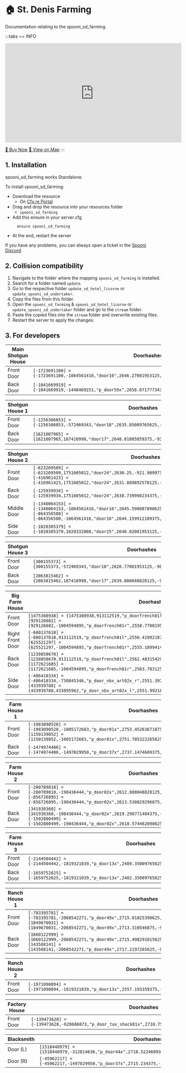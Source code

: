 # 🏠 St. Denis Farming
Documentation relating to the spooni_sd_farming.

:::tabs
== INFO
<iframe width="570" height="321" src="https://dunb17ur4ymx4.cloudfront.net/packages/images/e456cadae810567f2047b0ab67e6ca161bfc5faa.png" frameborder="0" allow="accelerometer; autoplay; clipboard-write; encrypted-media; gyroscope; picture-in-picture; web-share" allowfullscreen></iframe>

<a href="https://spooni-mapping.tebex.io/package/6147237" class="button-buy">🛒 Buy Now</a>
<a href="https://spooni.de/rdr2/?m=house39" class="button-map">📍 View on Map</a>
:::

## 1. Installation
spooni_sd_farming works Standalone.  

To install spooni_sd_farming:
- Download the resource
  - On [Cfx.re Portal](https://portal.cfx.re/)
- Drag and drop the resource into your resources folder
  - `spooni_sd_farming`
- Add this ensure in your server.cfg
  ```
    ensure spooni_sd_farming
  ```
- At the end, restart the server

If you have any problems, you can always open a ticket in the [Spooni Discord](https://discord.gg/spooni).

## 2. Collision compatibility <Badge type="danger" text="IMPORTANT"/>

1. Navigate to the folder where the mapping `spooni_sd_farming` is installed.
2. Search for a folder named `update`.
3. Go to the respective folder `update_sd_hotel_licorne` or `update_spooni_sd_undertaker`. 
4. Copy the files from this folder.
5. Open the `spooni_sd_farming` & `spooni_sd_hotel_licorne` or `update_spooni_sd_undertaker` folder and go to the `stream` folder.
6. Paste the copied files into the `stream` folder and overwrite existing files.
7. Restart the server to apply the changes.

## 3. For developers
| Main Shotgun House        | Doorhashes
|---------------------------|----------------------------------------------------------------------------------|
| Front Door                | `[-1723691100] = {-1723691100,-1064561416,"door16",2646.27001953125,-972.239990234375,43.7599983215332}`
| Back Door                 | `[-1041669919] = {-1041669919,-1448469251,"p_door59x",2658.07177734375,-961.3220825195312,43.64641189575195}`

| Shotgun House 1           | Doorhashes
|---------------------------|----------------------------------------------------------------------------------|
| Front Door                | `[-1256306853] = {-1256306853,-572469343,"door18",2635.85009765625,-935.0399780273438,42.34514617919922}`
| Back Door                 | `[1621007965] = {1621007965,187410998,"door17",2648.81005859375,-930.2000122070312,42.45999908447265}`

| Shotgun House 2           | Doorhashes
|---------------------------|----------------------------------------------------------------------------------|
| Front Door                | `[-623209509] = {-623209509,1751605012,"door24",2630.25,-921.9099731445312,42.02778244018555}` <br> `[-416961423] = {-416961423,1751605012,"door24",2631.889892578125,-926.3200073242188,42.01673889160156}`
| Back Door                 | `[-125939934] = {-125939934,1751605012,"door24",2638.739990234375,-920.8200073242188,42.02881622314453}`
| Middle Door               | `[-1340064153] = {-1340064153,-1064561416,"door16",2645.590087890625,-920.6599731445312,42.04999923706055}` <br> `[-864356580] = {-864356580,-1064561416,"door16",2644.159912109375,-916.9500122070312,42.06000137329101}`
| Side Door                 | `[-1028305379] = {-1028305379,1020332008,"door25",2640.02001953125,-923.9099731445312,42.07773971557617}`

| Shotgun House 3           | Doorhashes
|---------------------------|----------------------------------------------------------------------------------|
| Front Door                | `[300155373] = {300155373,-572469343,"door18",2626.77001953125,-908.530029296875,42.0322151184082}`
| Back Door                 | `[2063815462] = {2063815462,187410998,"door17",2639.800048828125,-903.6799926757812,42.11198425292969}`

| Big Farm House            | Doorhashes
|---------------------------|----------------------------------------------------------------------------------|
| Front Door                | `[1475308938] = {1475308938,913112519,"p_doorfrench01l",2560,-908.0800170898438,42.0099983215332}` <br> `[929126082] = {929126082,-1004594895,"p_doorfrench01r",2558.77001953125,-908.6799926757812,42.0099983215332}`
| Right Front Door          | `[-600137618] = {-600137618,913112519,"p_doorfrench01l",2556.419921875,-909.8200073242188,42.0099983215332}` <br> `[625521297] = {625521297,-1004594895,"p_doorfrench01r",2555.18994140625,-910.4099731445312,42.0099983215332}`
| Back Door                 | `[1238858670] = {1238858670,913112519,"p_doorfrench01l",2562.483154296875,-916.3721923828125,42.0099983215332}` <br> `[1172621685] = {1172621685,-1004594895,"p_doorfrench01r",2563.703125,-915.7745971679688,42.0099983215332}`
| Side Door                 | `[-486410334] = {-486410334,-730845346,"p_door_nbx_art02x_r",2551.39794921875,-916.2369995117188,42.04999923706055}` <br> `[433939788] = {433939788,433895962,"p_door_nbx_art02x_l",2551.9921875,-917.4673461914062,42.04999923706055}`

| Farm House 1              | Doorhashes
|---------------------------|----------------------------------------------------------------------------------|
| Front Door                | `[-1983090520] = {-1983090520,-1005172683,"p_door01x",2753.45263671875,-917.6109619140625,43.12538528442383}` <br> `[1150139052] = {1150139052,-1005172683,"p_door01x",2751.705322265625,-913.9811401367188,43.12538528442383}`
| Back Door                 | `[-1474974406] = {-1474974406,-1497029950,"p_door37x",2737.1474609375,-919.9635620117188,42.76381683349609}`

| Farm House 2              | Doorhashes
|---------------------------|----------------------------------------------------------------------------------|
| Front Door                | `[-200789818] = {-200789818,-198436444,"p_door02x",2612.800048828125,-762.1500244140625,42.22999954223633}` <br> `[-856726895] = {-856726895,-198436444,"p_door02x",2613.530029296875,-763.8099975585938,42.2400016784668}`
| Back Door                 | `[341930360] = {341930360,-198436444,"p_door02x",2619.290771484375,-761.0029907226562,42.02000045776367}` <br> `[-1502800499] = {-1502800499,-198436444,"p_door02x",2618.574462890625,-759.3699951171875,42.02000045776367}`

| Farm House 3              | Doorhashes
|---------------------------|----------------------------------------------------------------------------------|
| Front Door                | `[-2144504442] = {-2144504442,-1819321039,"p_door13x",2489.35009765625,-744,42.02000045776367}`
| Back Door                 | `[-1659752625] = {-1659752625,-1819321039,"p_door13x",2482.35009765625,-747.97998046875,42.02000045776367}`

| Ranch House 1             | Doorhashes
|---------------------------|----------------------------------------------------------------------------------|
| Front Door                | `[-783395781] = {-783395781,-2068542271,"p_door49x",2715.01025390625,-969.7674560546875,43.79581069946289}` <br> `[1849670031] = {1849670031,-2068542271,"p_door49x",2713.310546875,-970.4420166015625,43.79581069946289}`
| Back Door                 | `[1660122999] = {1660122999,-2068542271,"p_door49x",2715.498291015625,-976.2841186523438,43.57307434082031}` <br> `[143508141] = {143508141,-2068542271,"p_door49x",2717.2197265625,-975.7039794921875,43.57307434082031}`

| Ranch House 2             | Doorhashes
|---------------------------|----------------------------------------------------------------------------------|
| Front Door                | `[-1971090894] = {-1971090894,-1819321039,"p_door13x",2557.193359375,-822.2000122070312,41.84000015258789}`

| Factory House             | Doorhashes
|---------------------------|----------------------------------------------------------------------------------|
| Front Door                | `[-139473628] = {-139473628,-628686073,"p_door_tax_shack01x",2710.75,-841.219970703125,42.06000137329101}`

| Blacksmith                | Doorhashes
|---------------------------|----------------------------------------------------------------------------------|
| Door (L)                  | `[1518440979] = {1518440979,-312814636,"p_door44x",2710.5224609375,-932.97216796875,42.85646820068359}`
| Door (R)                  | `[-45962217] = {-45962217,-1497029950,"p_door37x",2715.234375,-943.0864868164062,42.84991836547851}`
